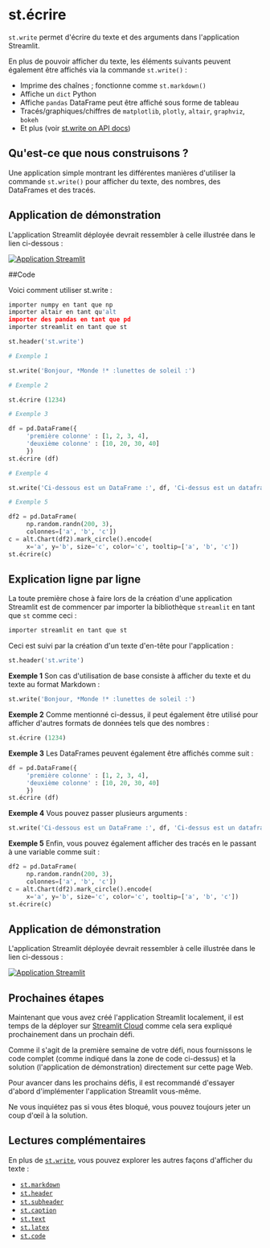 # st.écrire

`st.write` permet d'écrire du texte et des arguments dans l'application Streamlit.

En plus de pouvoir afficher du texte, les éléments suivants peuvent également être affichés via la commande `st.write()` :


- Imprime des chaînes ; fonctionne comme `st.markdown()`
- Affiche un `dict` Python
- Affiche `pandas` DataFrame peut être affiché sous forme de tableau
- Tracés/graphiques/chiffres de `matplotlib`, `plotly`, `altair`, `graphviz`, `bokeh`
- Et plus (voir [st.write on API docs](https://docs.streamlit.io/library/api-reference/write-magic/st.write))

## Qu'est-ce que nous construisons ?

Une application simple montrant les différentes manières d'utiliser la commande `st.write()` pour afficher du texte, des nombres, des DataFrames et des tracés.

## Application de démonstration

L'application Streamlit déployée devrait ressembler à celle illustrée dans le lien ci-dessous :

[![Application Streamlit](https://static.streamlit.io/badges/streamlit_badge_black_white.svg)](https://share.streamlit.io/dataprofessor/st.write/)

##Code

Voici comment utiliser st.write :

```python
importer numpy en tant que np
importer altair en tant qu'alt
importer des pandas en tant que pd
importer streamlit en tant que st

st.header('st.write')

# Exemple 1

st.write('Bonjour, *Monde !* :lunettes de soleil :')

# Exemple 2

st.écrire (1234)

# Exemple 3

df = pd.DataFrame({
     'première colonne' : [1, 2, 3, 4],
     'deuxième colonne' : [10, 20, 30, 40]
     })
st.écrire (df)

# Exemple 4

st.write('Ci-dessous est un DataFrame :', df, 'Ci-dessus est un dataframe.')

# Exemple 5

df2 = pd.DataFrame(
     np.random.randn(200, 3),
     colonnes=['a', 'b', 'c'])
c = alt.Chart(df2).mark_circle().encode(
     x='a', y='b', size='c', color='c', tooltip=['a', 'b', 'c'])
st.écrire(c)
```

## Explication ligne par ligne

La toute première chose à faire lors de la création d'une application Streamlit est de commencer par importer la bibliothèque `streamlit` en tant que `st` comme ceci :

```python
importer streamlit en tant que st
```

Ceci est suivi par la création d'un texte d'en-tête pour l'application :

```python
st.header('st.write')
```

**Exemple 1**
Son cas d'utilisation de base consiste à afficher du texte et du texte au format Markdown :

```python
st.write('Bonjour, *Monde !* :lunettes de soleil :')
```

**Exemple 2**
Comme mentionné ci-dessus, il peut également être utilisé pour afficher d'autres formats de données tels que des nombres :

```python
st.écrire (1234)
```

**Exemple 3**
Les DataFrames peuvent également être affichés comme suit :

```python
df = pd.DataFrame({
     'première colonne' : [1, 2, 3, 4],
     'deuxième colonne' : [10, 20, 30, 40]
     })
st.écrire (df)
```

**Exemple 4**
Vous pouvez passer plusieurs arguments :

```python
st.write('Ci-dessous est un DataFrame :', df, 'Ci-dessus est un dataframe.')
```

**Exemple 5**
Enfin, vous pouvez également afficher des tracés en le passant à une variable comme suit :

```python
df2 = pd.DataFrame(
     np.random.randn(200, 3),
     colonnes=['a', 'b', 'c'])
c = alt.Chart(df2).mark_circle().encode(
     x='a', y='b', size='c', color='c', tooltip=['a', 'b', 'c'])
st.écrire(c)
```

## Application de démonstration

L'application Streamlit déployée devrait ressembler à celle illustrée dans le lien ci-dessous :

[![Application Streamlit](https://static.streamlit.io/badges/streamlit_badge_black_white.svg)](https://share.streamlit.io/dataprofessor/st.write/)

## Prochaines étapes

Maintenant que vous avez créé l'application Streamlit localement, il est temps de la déployer sur [Streamlit Cloud](https://streamlit.io/cloud) comme cela sera expliqué prochainement dans un prochain défi.

Comme il s'agit de la première semaine de votre défi, nous fournissons le code complet (comme indiqué dans la zone de code ci-dessus) et la solution (l'application de démonstration) directement sur cette page Web.

Pour avancer dans les prochains défis, il est recommandé d'essayer d'abord d'implémenter l'application Streamlit vous-même.

Ne vous inquiétez pas si vous êtes bloqué, vous pouvez toujours jeter un coup d'œil à la solution.

## Lectures complémentaires

En plus de [`st.write`](https://docs.streamlit.io/library/api-reference/write-magic/st.write), vous pouvez explorer les autres façons d'afficher du texte :

- [`st.markdown`](https://docs.streamlit.io/library/api-reference/text/st.markdown)
- [`st.header`](https://docs.streamlit.io/library/api-reference/text/st.header)
- [`st.subheader`](https://docs.streamlit.io/library/api-reference/text/st.subheader)
- [`st.caption`](https://docs.streamlit.io/library/api-reference/text/st.caption)
- [`st.text`](https://docs.streamlit.io/library/api-reference/text/st.text)
- [`st.latex`](https://docs.streamlit.io/library/api-reference/text/st.latex)
- [`st.code`](https://docs.streamlit.io/library/api-reference/text/st.code)
